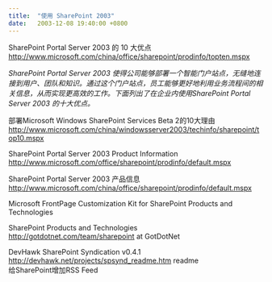 ```yaml
---
title:  "使用 SharePoint 2003"
date:   2003-12-08 19:40:00 +0800
---
```


SharePoint Portal Server 2003 的 10 大优点 http://www.microsoft.com/china/office/sharepoint/prodinfo/topten.mspx

_SharePoint Portal Server 2003 使得公司能够部署一个智能门户站点，无缝地连接到用户、团队和知识。通过这个门户站点，员工能够更好地利用业务流程间的相关信息，从而实现更高效的工作。下面列出了在企业内使用SharePoint Portal Server 2003 的十大优点。_  

部署Microsoft Windows SharePoint Services Beta 2的10大理由 http://www.microsoft.com/china/windowsserver2003/techinfo/sharepoint/top10.mspx

SharePoint Portal Server 2003 Product Information http://www.microsoft.com/office/sharepoint/prodinfo/default.mspx

SharePoint Portal Server 2003 产品信息 http://www.microsoft.com/china/office/sharepoint/prodinfo/default.mspx

Microsoft FrontPage Customization Kit for SharePoint Products and Technologies

SharePoint Products and Technologies http://gotdotnet.com/team/sharepoint  at GotDotNet  

DevHawk SharePoint Syndication v0.4.1 http://devhawk.net/projects/spsynd_readme.htm  readme  
给SharePoint增加RSS Feed  

